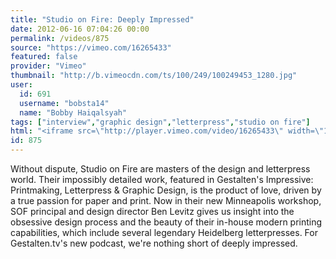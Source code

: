 ```yaml
---
title: "Studio on Fire: Deeply Impressed"
date: 2012-06-16 07:04:26 00:00
permalink: /videos/875
source: "https://vimeo.com/16265433"
featured: false
provider: "Vimeo"
thumbnail: "http://b.vimeocdn.com/ts/100/249/100249453_1280.jpg"
user:
  id: 691
  username: "bobsta14"
  name: "Bobby Haiqalsyah"
tags: ["interview","graphic design","letterpress","studio on fire"]
html: "<iframe src=\"http://player.vimeo.com/video/16265433\" width=\"1280\" height=\"720\" frameborder=\"0\" webkitAllowFullScreen mozallowfullscreen allowFullScreen></iframe>"
id: 875
---
```


Without dispute, Studio on Fire are masters of the design and letterpress world. Their impossibly detailed work, featured in Gestalten's Impressive: Printmaking, Letterpress & Graphic Design, is the product of love, driven by a true passion for paper and print.
Now in their new Minneapolis workshop, SOF principal and design director Ben Levitz gives us insight into the obsessive design process and the beauty of their in-house modern printing capabilities, which include several legendary Heidelberg letterpresses. For Gestalten.tv's new podcast, we're nothing short of deeply impressed.